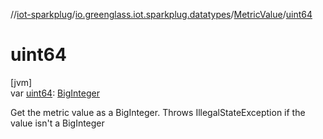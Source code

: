 //[iot-sparkplug](../../../index.md)/[io.greenglass.iot.sparkplug.datatypes](../index.md)/[MetricValue](index.md)/[uint64](uint64.md)

# uint64

[jvm]\
var [uint64](uint64.md): [BigInteger](https://docs.oracle.com/javase/8/docs/api/java/math/BigInteger.html)

Get the metric value as a BigInteger. Throws IllegalStateException if the value isn't a BigInteger
